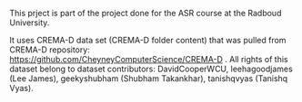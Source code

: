 This prject is part of the project done for the ASR course at the Radboud University.

It uses CREMA-D data set (CREMA-D folder content) that was pulled from CREMA-D repository: https://github.com/CheyneyComputerScience/CREMA-D .
All rights of this dataset belong to dataset contributors: DavidCooperWCU, leehagoodjames (Lee James), geekyshubham (Shubham Takankhar), tanishqvyas (Tanishq Vyas).